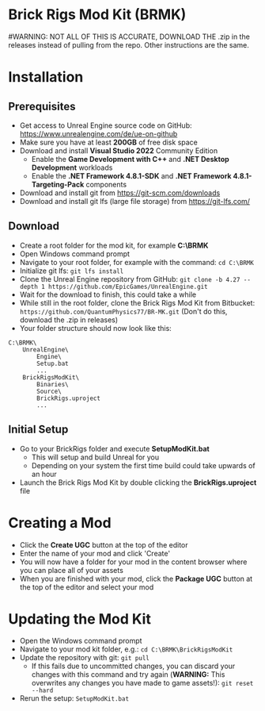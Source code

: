 # Brick Rigs Mod Kit (BRMK)

#WARNING: NOT ALL OF THIS IS ACCURATE, DOWNLOAD THE .zip in the releases instead of pulling from the repo. Other instructions are the same.
# Installation

## Prerequisites
- Get access to Unreal Engine source code on GitHub: https://www.unrealengine.com/de/ue-on-github
- Make sure you have at least **200GB** of free disk space
- Download and install **Visual Studio 2022** Community Edition
    - Enable the **Game Development with C++** and **.NET Desktop Development** workloads
    - Enable the **.NET Framework 4.8.1-SDK** and **.NET Framework 4.8.1-Targeting-Pack** components
- Download and install git from https://git-scm.com/downloads
- Download and install git lfs (large file storage) from https://git-lfs.com/

## Download
- Create a root folder for the mod kit, for example **C:\BRMK**
- Open Windows command prompt
- Navigate to your root folder, for example with the command: `cd C:\BRMK`
- Initialize git lfs: `git lfs install`
- Clone the Unreal Engine repository from GitHub: `git clone -b 4.27 --depth 1 https://github.com/EpicGames/UnrealEngine.git`
- Wait for the download to finish, this could take a while
- While still in the root folder, clone the Brick Rigs Mod Kit from Bitbucket: `https://github.com/QuantumPhysics77/BR-MK.git` (Don't do this, download the .zip in releases)
- Your folder structure should now look like this:


```
C:\BRMK\
    UnrealEngine\
        Engine\
        Setup.bat
        ...
    BrickRigsModKit\
        Binaries\
        Source\
        BrickRigs.uproject
        ...
```

## Initial Setup
- Go to your BrickRigs folder and execute **SetupModKit.bat**
    - This will setup and build Unreal for you
    - Depending on your system the first time build could take upwards of an hour
- Launch the Brick Rigs Mod Kit by double clicking the **BrickRigs.uproject** file

# Creating a Mod
- Click the **Create UGC** button at the top of the editor
- Enter the name of your mod and click 'Create'
- You will now have a folder for your mod in the content browser where you can place all of your assets
- When you are finished with your mod, click the **Package UGC** button at the top of the editor and select your mod

# Updating the Mod Kit
- Open the Windows command prompt
- Navigate to your mod kit folder, e.g.: `cd C:\BRMK\BrickRigsModKit`
- Update the repository with git: `git pull`
  - If this fails due to uncommitted changes, you can discard your changes with this command and try again (**WARNING:** This overwrites any changes you have made to game assets!): `git reset --hard`
- Rerun the setup: `SetupModKit.bat`
